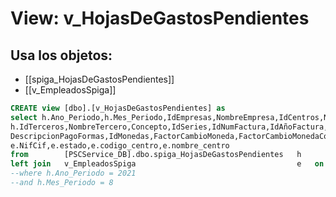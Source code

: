 # View: v_HojasDeGastosPendientes

## Usa los objetos:
- [[spiga_HojasDeGastosPendientes]]
- [[v_EmpleadosSpiga]]

```sql
CREATE view [dbo].[v_HojasDeGastosPendientes] as
select h.Ano_Periodo,h.Mes_Periodo,IdEmpresas,NombreEmpresa,IdCentros,NombreCentro,FechaFactura,FechaAsiento,IdAsientos,IdAñoAsiento,
h.IdTerceros,NombreTercero,Concepto,IdSeries,IdNumFactura,IdAñoFactura,ImporteBI,ImporteBE,ImporteBNS,ImporteTotalFactura,
DescripcionPagoFormas,IdMonedas,FactorCambioMoneda,FactorCambioMonedaContravalor,
e.NifCif,e.estado,e.codigo_centro,e.nombre_centro
from		[PSCService_DB].dbo.spiga_HojasDeGastosPendientes	h
left join	v_EmpleadosSpiga									e	on	h.IdTerceros = e.IdTerceros
--where h.Ano_Periodo = 2021
--and h.Mes_Periodo = 8

```
